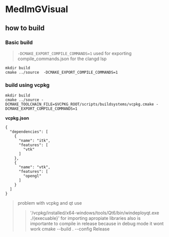 # MedImGVisual

## how to build

### Basic build
> `-DCMAKE_EXPORT_COMPILE_COMMANDS=1` used for exporting compile_commands.json for the clangd lsp

```
mkdir build
cmake ../source  -DCMAKE_EXPORT_COMPILE_COMMANDS=1
```

### build using vcpkg
```
mkdir build
cmake ../source -DCMAKE_TOOLCHAIN_FILE=$VCPKG_ROOT/scripts/buildsystems/vcpkg.cmake -DCMAKE_EXPORT_COMPILE_COMMANDS=1
```
**vcpkg.json**
```
{
  "dependencies": [
    {
      "name": "itk",
      "features": [
        "vtk"
      ]
    },
    {
      "name": "vtk",
      "features": [
        "opengl"
      ]
    }
  ]
}
```

> problem with vcpkg and qt use 
>
>> '/vcpkg/installed/x64-windows/tools/Qt6/bin/windeployqt.exe ./{execuable}' for importing apropiate libraries
> also is importante to compile in release because in debug mode it wont work 
>> cmake --build . --config Release

